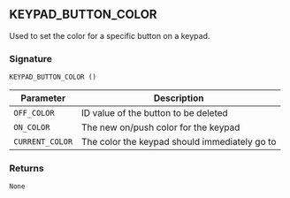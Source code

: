 ## KEYPAD\_BUTTON\_COLOR

Used to set the color for a specific button on a keypad.


### Signature

`KEYPAD_BUTTON_COLOR ()`


| Parameter | Description |
| --- | --- |
| `OFF_COLOR` | ID value of the button to be deleted |
| `ON_COLOR` | The new on/push color for the keypad |
| `CURRENT_COLOR` |  The color the keypad should immediately go to |


### Returns

`None`

